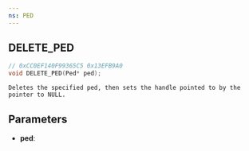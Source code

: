 ```yaml
---
ns: PED
---
```

## DELETE_PED

```c
// 0xCC0EF140F99365C5 0x13EFB9A0
void DELETE_PED(Ped* ped);
```

```
Deletes the specified ped, then sets the handle pointed to by the pointer to NULL.
```

## Parameters
* **ped**:
